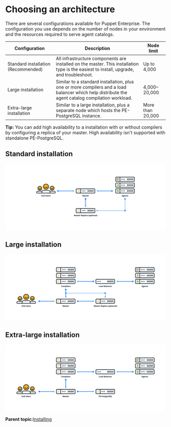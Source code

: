 # Choosing an architecture

There are several configurations available for Puppet Enterprise. The configuration you use depends on the number of nodes in your environment and the resources required to serve agent catalogs.

|Configuration|Description|Node limit|
|-------------|-----------|----------|
|Standard installation \(Recommended\)|All infrastructure components are installed on the master. This installation type is the easiest to install, upgrade, and troubleshoot.|Up to 4,000|
|Large installation|Similar to a standard installation, plus one or more compilers and a load balancer which help distribute the agent catalog compilation workload.|4,000–20,000|
|Extra-large installation|Similar to a large installation, plus a separate node which hosts the PE-PostgreSQL instance.|More than 20,000|

**Tip:** You can add high availability to a installation with or without compilers by configuring a replica of your master. High availability isn't supported with standalone PE-PostgreSQL.

## Standard installation

![Graphic showing the standard reference architecture, where end users interact with a single master, and the master interacts with multiple agents.](mono.png)

## Large installation

![Graphic showing a large reference architecture, where end users interact with a single master. The master interacts with multiple compilers and multiple agents.](mono_compile.png)

## Extra-large installation

![Graphic showing an extra-large reference architecture, where end users interact with a single master. The master interacts with multiple compilers, multiple agents, and a standalone PE-PostgreSQL node.](mono_compile_postgres.png)

**Parent topic:**[Installing](installing.md)

